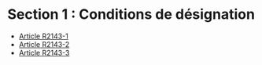 # Section 1 : Conditions de désignation

* [Article R2143-1](./LEGIARTI000018535802.md)
* [Article R2143-2](./LEGIARTI000018535800.md)
* [Article R2143-3](./LEGIARTI000018535798.md)
